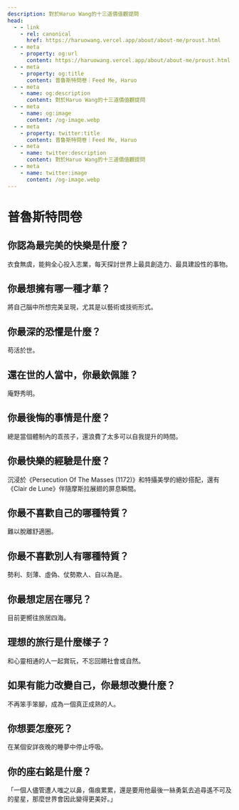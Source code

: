 ```yaml
---
description: 對於Haruo Wang的十三道價值觀提問
head:
  - - link
    - rel: canonical
      href: https://haruowang.vercel.app/about/about-me/proust.html
  - - meta
    - property: og:url
      content: https://haruowang.vercel.app/about/about-me/proust.html
  - - meta
    - property: og:title
      content: 普魯斯特問卷｜Feed Me, Haruo
  - - meta
    - name: og:description
      content: 對於Haruo Wang的十三道價值觀提問
  - - meta
    - name: og:image
      content: /og-image.webp
  - - meta
    - property: twitter:title
      content: 普魯斯特問卷｜Feed Me, Haruo
  - - meta
    - name: twitter:description
      content: 對於Haruo Wang的十三道價值觀提問
  - - meta
    - name: twitter:image
      content: /og-image.webp
---
```


# 普魯斯特問卷

<p><Badge type="info" text="🌳 Evergreen" /></P>

## 你認為最完美的快樂是什麼？

衣食無虞，能夠全心投入志業，每天探討世界上最具創造力、最具建設性的事物。

## 你最想擁有哪一種才華？

將自己腦中所想完美呈現，尤其是以藝術或技術形式。

## 你最深的恐懼是什麼？

苟活於世。

## 還在世的人當中，你最欽佩誰？

庵野秀明。

## 你最後悔的事情是什麼？

總是當個體制內的乖孩子，還浪費了太多可以自我提升的時間。

## 你最快樂的經驗是什麼？

沉浸於《Persecution Of The Masses (1172)》和特攝美學的絕妙搭配，還有《Clair de Lune》伴隨摩斯拉展翅的屏息瞬間。

## 你最不喜歡自己的哪種特質？

難以脫離舒適圈。

## 你最不喜歡別人有哪種特質？

勢利、刻薄、虛偽、仗勢欺人、自以為是。

## 你最想定居在哪兒？

目前更嚮往旅居四海。

## 理想的旅行是什麼樣子？

和心靈相通的人一起賞玩，不忘回饋社會或自然。

## 如果有能力改變自己，你最想改變什麼？

不再笨手笨腳，成為一個真正成熟的人。

## 你想要怎麼死？

在某個安詳夜晚的睡夢中停止呼吸。

## 你的座右銘是什麼？

「一個人儘管遭人嗤之以鼻，傷痕累累，還是要用他最後一絲勇氣去追尋遙不可及的星星，那麼世界會因此變得更美好。」